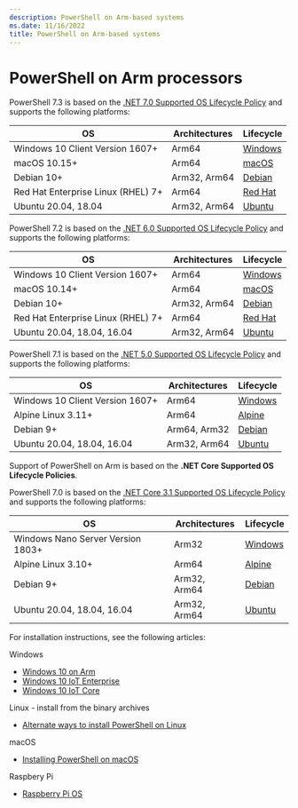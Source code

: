 ```yaml
---
description: PowerShell on Arm-based systems
ms.date: 11/16/2022
title: PowerShell on Arm-based systems
---
```


# PowerShell on Arm processors

PowerShell 7.3 is based on the [.NET 7.0 Supported OS Lifecycle Policy][net70os] and supports the
following platforms:

|                 OS                 | Architectures |          Lifecycle           |
| ---------------------------------- | ------------- | ---------------------------- |
| Windows 10 Client Version 1607+    | Arm64         | [Windows][Windows-lifecycle] |
| macOS 10.15+                       | Arm64         | [macOS][macOS-lifecycle]     |
| Debian 10+                         | Arm32, Arm64  | [Debian][Debian-lifecycle]   |
| Red Hat Enterprise Linux (RHEL) 7+ | Arm64         | [Red Hat][RHEL-lifecycle]    |
| Ubuntu 20.04, 18.04                | Arm32, Arm64  | [Ubuntu][Ubuntu-lifecycle]   |

PowerShell 7.2 is based on the [.NET 6.0 Supported OS Lifecycle Policy][net60os] and supports the
following platforms:

|                 OS                 | Architectures |          Lifecycle           |
| ---------------------------------- | ------------- | ---------------------------- |
| Windows 10 Client Version 1607+    | Arm64         | [Windows][Windows-lifecycle] |
| macOS 10.14+                       | Arm64         | [macOS][macOS-lifecycle]     |
| Debian 10+                         | Arm32, Arm64  | [Debian][Debian-lifecycle]   |
| Red Hat Enterprise Linux (RHEL) 7+ | Arm64         | [Red Hat][RHEL-lifecycle]    |
| Ubuntu 20.04, 18.04, 16.04         | Arm32, Arm64  | [Ubuntu][Ubuntu-lifecycle]   |

PowerShell 7.1 is based on the [.NET 5.0 Supported OS Lifecycle Policy][net50os] and supports the
following platforms:

|               OS                | Architectures |          Lifecycle           |
| ------------------------------- | ------------- | ---------------------------- |
| Windows 10 Client Version 1607+ | Arm64         | [Windows][Windows-lifecycle] |
| Alpine Linux 3.11+              | Arm64         | [Alpine][Alpine-lifecycle]   |
| Debian 9+                       | Arm64, Arm32  | [Debian][Debian-lifecycle]   |
| Ubuntu 20.04, 18.04, 16.04      | Arm32, Arm64  | [Ubuntu][Ubuntu-lifecycle]   |

Support of PowerShell on Arm is based on the **.NET Core Supported OS Lifecycle Policies**.

PowerShell 7.0 is based on the [.NET Core 3.1 Supported OS Lifecycle Policy][net31os] and supports
the following platforms:

|                OS                 | Architectures |          Lifecycle           |
| --------------------------------- | ------------- | ---------------------------- |
| Windows Nano Server Version 1803+ | Arm32         | [Windows][Windows-lifecycle] |
| Alpine Linux 3.10+                | Arm64         | [Alpine][Alpine-lifecycle]   |
| Debian 9+                         | Arm32, Arm64  | [Debian][Debian-lifecycle]   |
| Ubuntu 20.04, 18.04, 16.04        | Arm32, Arm64  | [Ubuntu][Ubuntu-lifecycle]   |

For installation instructions, see the following articles:

Windows

- [Windows 10 on Arm](installing-powershell-on-windows.md#installing-the-zip-package)
- [Windows 10 IoT Enterprise](installing-powershell-on-windows.md#deploying-on-windows-10-iot-enterprise)
- [Windows 10 IoT Core](installing-powershell-on-windows.md#deploying-on-windows-10-iot-core)

Linux - install from the binary archives

- [Alternate ways to install PowerShell on Linux](install-other-linux.md#binary-archives)

macOS

- [Installing PowerShell on macOS](installing-powershell-on-macos.md)

Raspbery Pi

- [Raspberry Pi OS](install-raspbian.md)

[Alpine-lifecycle]: https://alpinelinux.org/releases/
[Debian-lifecycle]: https://wiki.debian.org/DebianReleases
[macOS-lifecycle]: https://support.apple.com/macos
[net31os]: https://github.com/dotnet/core/blob/master/release-notes/3.1/3.1-supported-os.md
[net50os]: https://github.com/dotnet/core/blob/master/release-notes/5.0/5.0-supported-os.md
[net60os]: https://github.com/dotnet/core/blob/main/release-notes/6.0/supported-os.md
[net70os]: https://github.com/dotnet/core/blob/main/release-notes/7.0/supported-os.md
[RHEL-lifecycle]: https://access.redhat.com/support/policy/updates/errata/
[Ubuntu-lifecycle]: https://wiki.ubuntu.com/Releases
[Windows-lifecycle]: https://support.microsoft.com/help/13853/windows-lifecycle-fact-sheet
